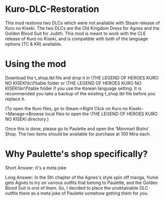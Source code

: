 # Kuro-DLC-Restoration

This mod restores two DLCs which were not available with Steam release of Kuro no Kiseki. The two DLCs are the Old Kingdom Dress for Agnes and the Golden Blood Suit for Judith. This mod is meant to work with the CLE release of Kuro no Kiseki, and is compatible with both of the language options (TC & KR) available.

# Using the mod

Download the t_shop.tbl file and drop it in \THE LEGEND OF HEROES KURO NO KISEKI\tc\f\table folder or \THE LEGEND OF HEROES KURO NO KISEKI\kr\f\table folder if you use the Korean language setting. It is recommended you take a backup of the existing t_shop.tbl file before you replace it.

(To open the Kuro files, go to Steam->Right Click on Kuro no Kiseki->Manage->Browse local files to open the \THE LEGEND OF HEROES KURO NO KISEKI directory.)

Once this is done, please go to Paulette and open the 'Monmart Bistro' Shop. The two items should be available for purchase at 100 Mira each.

# Why Paulette's shop specifically?

Short Answer: It's a meta joke

Long Answer: In the 5th chapter of the Agnes's style spin off manga, Yumé gets Agnès to try on various outfits that belong to Paulette, and the Golden Blood Suit is one of them. So, I decided to place the unobtainable DLC outfits there as a meta joke of Paulette somehow getting them for you.
